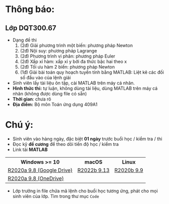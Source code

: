 # Thông báo: 
## Lớp DQT300.67
  * Dạng đề thi
    1. (2đ) Giải phương trình một biến: phương pháp Newton
    2. (2đ) Nội suy: phương pháp Lagrange
    3. (2đ) Phương trình vi phân: phương pháp Euler
    4. (2đ) Xấp xỉ hàm: xấp xỉ y bởi đa thức bậc hai theo x
    5. (2đ) Tối ưu hàm 2 biến: phương pháp Newton
    6. (1đ) Giải bài toán quy hoạch tuyến tính bằng MATLAB: Liệt kê các đối số đầu vào của lệnh giải
  * Sinh viên lấy tài liệu ôn tập, cài MATLAB trên máy cá nhân.
  * **Hình thức thi:** tự luận, không dùng tài liệu, dùng MATLAB trên máy cá nhân (không được dùng file có sẵn)
  * **Thời gian**: chưa rõ
  * **Địa điểm:** Bộ môn Toán ứng dụng 409A1
  


# Chú ý:
   * Sinh viên vào hàng ngày, đặc biệt **01 ngày** trước buổi học / kiểm tra / thi
   * Đọc kỹ **đề cương** để theo dõi tiến độ học / kiểm tra
   * Link tải **MATLAB**
<table align="center">
  <tr>
    <th>Windows >= 10</th>
    <th>macOS</th>
    <th>Linux</th>
  </tr>
  <tr>
    <td><a href="https://drive.google.com/drive/folders/1Lx9B77e-C_xxDY91Y_88elbpQ6Q2_Tw4"> R2020a 9.8 (Google Drive) </a></td>
    <td><a href="https://drive.google.com/drive/folders/16m1ag9FVF6Qo_0Kk5BkF6-E9Hm2YkBXh"> R2022b 9.13 </a></td>
    <td><a href="https://drive.google.com/drive/folders/1ccuF4zKam8cU2XFzt8pLEh2OA-ETh9f8"> R2020b 9.9 </a></td>
  </tr>
  <tr>
    <td><a href="https://nuceedu-my.sharepoint.com/:f:/g/personal/thinhnd_huce_edu_vn/EjaiZ3gyygRJjBs8uiDMimYBh9RzmhbwhTDduGI1BeJKtg"> R2020a 9.8 (OneDrive) </a></td>
  </tr>
</table>

  * Lớp trưởng in file chứa mã lệnh cho buổi học tương ứng, phát cho mọi sinh viên của lớp. Tìm trong thư mục `Code`

